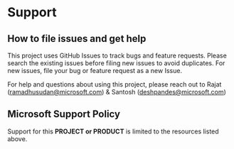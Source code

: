 # Support

## How to file issues and get help  

This project uses GitHub Issues to track bugs and feature requests. Please search the existing 
issues before filing new issues to avoid duplicates.  For new issues, file your bug or 
feature request as a new Issue.

For help and questions about using this project, please reach out to Rajat (ramadhusudan@microsoft.com) & Santosh (deshpandes@microsoft.com) 

## Microsoft Support Policy  

Support for this **PROJECT or PRODUCT** is limited to the resources listed above.
